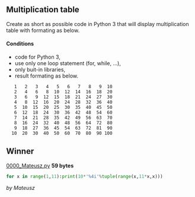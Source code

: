 ## Multiplication table 

Create as short as possible code in Python 3 that will display multiplication table with formating as below.

#### Conditions
*  code for Python 3,
*  use only one loop statement (for, while, ...),
*  only buit-in libraries,
*  result formating as below.

```
   1   2   3   4   5   6   7   8   9  10
   2   4   6   8  10  12  14  16  18  20
   3   6   9  12  15  18  21  24  27  30
   4   8  12  16  20  24  28  32  36  40
   5  10  15  20  25  30  35  40  45  50
   6  12  18  24  30  36  42  48  54  60
   7  14  21  28  35  42  49  56  63  70
   8  16  24  32  40  48  56  64  72  80
   9  18  27  36  45  54  63  72  81  90
  10  20  30  40  50  60  70  80  90 100
```

## Winner

[0000_Mateusz.py](0000_Mateusz.py) **59 bytes**
```python
for x in range(1,11):print(10*'%4i'%tuple(range(x,11*x,x)))
```
*by Mateusz*
